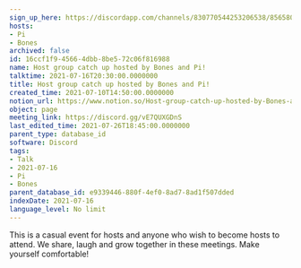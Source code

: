 ```yaml
---
sign_up_here: https://discordapp.com/channels/830770544253206538/856580095464046620/863309109738078228
hosts:
- Pi
- Bones
archived: false
id: 16ccf1f9-4566-4dbb-8be5-72c06f816988
name: Host group catch up hosted by Bones and Pi!
talktime: 2021-07-16T20:30:00.0000000
title: Host group catch up hosted by Bones and Pi!
created_time: 2021-07-10T14:50:00.0000000
notion_url: https://www.notion.so/Host-group-catch-up-hosted-by-Bones-and-Pi-16ccf1f945664dbb8be572c06f816988
object: page
meeting_link: https://discord.gg/vE7QUXGDnS
last_edited_time: 2021-07-26T18:45:00.0000000
parent_type: database_id
software: Discord
tags:
- Talk
- 2021-07-16
- Pi
- Bones
parent_database_id: e9339446-880f-4ef0-8ad7-8ad1f507dded
indexDate: 2021-07-16
language_level: No limit
---
```


This is a casual event for hosts and anyone who wish to become hosts to attend.  We share, laugh and grow together in these meetings.  Make yourself comfortable!






